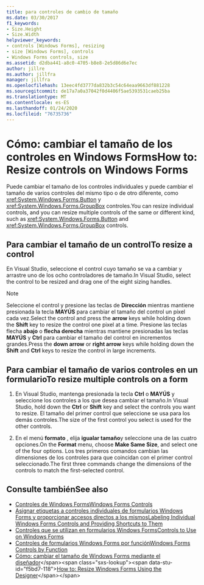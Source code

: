 ```yaml
---
title: para controles de cambio de tamaño
ms.date: 03/30/2017
f1_keywords:
- Size.Height
- Size.Width
helpviewer_keywords:
- controls [Windows Forms], resizing
- size [Windows Forms], controls
- Windows Forms controls, size
ms.assetid: d2dba441-a8c0-4705-b8e8-2e5d86d6e7ec
author: jillre
ms.author: jillfra
manager: jillfra
ms.openlocfilehash: 13eec4fd3777da832b3c54c64eaa9663df881228
ms.sourcegitcommit: de17a7a0a37042f0d4406f5ae5393531caeb25ba
ms.translationtype: MT
ms.contentlocale: es-ES
ms.lasthandoff: 01/24/2020
ms.locfileid: "76735736"
---
```

# <a name="how-to-resize-controls-on-windows-forms"></a><span data-ttu-id="f5bd7-102">Cómo: cambiar el tamaño de los controles en Windows Forms</span><span class="sxs-lookup"><span data-stu-id="f5bd7-102">How to: Resize controls on Windows Forms</span></span>

<span data-ttu-id="f5bd7-103">Puede cambiar el tamaño de los controles individuales y puede cambiar el tamaño de varios controles del mismo tipo o de otro diferente, como <xref:System.Windows.Forms.Button> y <xref:System.Windows.Forms.GroupBox> controles.</span><span class="sxs-lookup"><span data-stu-id="f5bd7-103">You can resize individual controls, and you can resize multiple controls of the same or different kind, such as <xref:System.Windows.Forms.Button> and <xref:System.Windows.Forms.GroupBox> controls.</span></span>

## <a name="to-resize-a-control"></a><span data-ttu-id="f5bd7-104">Para cambiar el tamaño de un control</span><span class="sxs-lookup"><span data-stu-id="f5bd7-104">To resize a control</span></span>

<span data-ttu-id="f5bd7-105">En Visual Studio, seleccione el control cuyo tamaño se va a cambiar y arrastre uno de los ocho controladores de tamaño.</span><span class="sxs-lookup"><span data-stu-id="f5bd7-105">In Visual Studio, select the control to be resized and drag one of the eight sizing handles.</span></span>

> [!NOTE]
> <span data-ttu-id="f5bd7-106">Seleccione el control y presione las teclas de **Dirección** mientras mantiene presionada la tecla **MAYÚS** para cambiar el tamaño del control un píxel cada vez.</span><span class="sxs-lookup"><span data-stu-id="f5bd7-106">Select the control and press the **arrow** keys while holding down the **Shift** key to resize the control one pixel at a time.</span></span> <span data-ttu-id="f5bd7-107">Presione las teclas flecha **abajo** o **flecha derecha** mientras mantiene presionadas las teclas **MAYÚS** y **Ctrl** para cambiar el tamaño del control en incrementos grandes.</span><span class="sxs-lookup"><span data-stu-id="f5bd7-107">Press the **down arrow** or **right arrow** keys while holding down the **Shift** and **Ctrl** keys to resize the control in large increments.</span></span>

## <a name="to-resize-multiple-controls-on-a-form"></a><span data-ttu-id="f5bd7-108">Para cambiar el tamaño de varios controles en un formulario</span><span class="sxs-lookup"><span data-stu-id="f5bd7-108">To resize multiple controls on a form</span></span>

1. <span data-ttu-id="f5bd7-109">En Visual Studio, mantenga presionada la tecla **Ctrl** o **MAYÚS** y seleccione los controles a los que desea cambiar el tamaño.</span><span class="sxs-lookup"><span data-stu-id="f5bd7-109">In Visual Studio, hold down the **Ctrl** or **Shift** key and select the controls you want to resize.</span></span> <span data-ttu-id="f5bd7-110">El tamaño del primer control que seleccione se usa para los demás controles.</span><span class="sxs-lookup"><span data-stu-id="f5bd7-110">The size of the first control you select is used for the other controls.</span></span>

2. <span data-ttu-id="f5bd7-111">En el menú **formato** , elija **igualar tamaño**y seleccione una de las cuatro opciones.</span><span class="sxs-lookup"><span data-stu-id="f5bd7-111">On the **Format** menu, choose **Make Same Size**, and select one of the four options.</span></span> <span data-ttu-id="f5bd7-112">Los tres primeros comandos cambian las dimensiones de los controles para que coincidan con el primer control seleccionado.</span><span class="sxs-lookup"><span data-stu-id="f5bd7-112">The first three commands change the dimensions of the controls to match the first-selected control.</span></span>

## <a name="see-also"></a><span data-ttu-id="f5bd7-113">Consulte también</span><span class="sxs-lookup"><span data-stu-id="f5bd7-113">See also</span></span>

- [<span data-ttu-id="f5bd7-114">Controles de Windows Forms</span><span class="sxs-lookup"><span data-stu-id="f5bd7-114">Windows Forms Controls</span></span>](index.md)
- [<span data-ttu-id="f5bd7-115">Asignar etiquetas a controles individuales de formularios Windows Forms y proporcionar accesos directos a los mismos</span><span class="sxs-lookup"><span data-stu-id="f5bd7-115">Labeling Individual Windows Forms Controls and Providing Shortcuts to Them</span></span>](labeling-individual-windows-forms-controls-and-providing-shortcuts-to-them.md)
- [<span data-ttu-id="f5bd7-116">Controles que se utilizan en formularios Windows Forms</span><span class="sxs-lookup"><span data-stu-id="f5bd7-116">Controls to Use on Windows Forms</span></span>](controls-to-use-on-windows-forms.md)
- [<span data-ttu-id="f5bd7-117">Controles de formularios Windows Forms por función</span><span class="sxs-lookup"><span data-stu-id="f5bd7-117">Windows Forms Controls by Function</span></span>](windows-forms-controls-by-function.md)
- <span data-ttu-id="f5bd7-118">[Cómo: cambiar el tamaño de Windows Forms mediante el diseñador](https://docs.microsoft.com/previous-versions/visualstudio/visual-studio-2010/37k2zkwx(v=vs.100))</span><span class="sxs-lookup"><span data-stu-id="f5bd7-118">[How to: Resize Windows Forms Using the Designer](https://docs.microsoft.com/previous-versions/visualstudio/visual-studio-2010/37k2zkwx(v=vs.100))</span></span>
